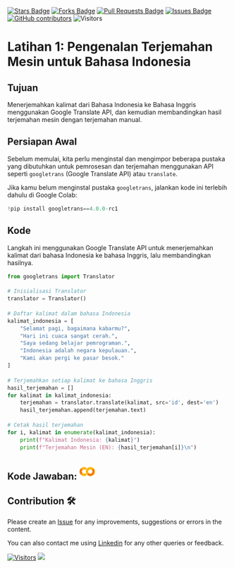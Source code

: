 <a href="https://github.com/drshahizan/special-topic-data-engineering/stargazers"><img src="https://img.shields.io/github/stars/drshahizan/special-topic-data-engineering" alt="Stars Badge"/></a>
<a href="https://github.com/drshahizan/special-topic-data-engineering/network/members"><img src="https://img.shields.io/github/forks/drshahizan/special-topic-data-engineering" alt="Forks Badge"/></a>
<a href="https://github.com/drshahizan/special-topic-data-engineering/pulls"><img src="https://img.shields.io/github/issues-pr/drshahizan/special-topic-data-engineering" alt="Pull Requests Badge"/></a>
<a href="https://github.com/drshahizan/special-topic-data-engineering/issues"><img src="https://img.shields.io/github/issues/drshahizan/special-topic-data-engineering" alt="Issues Badge"/></a>
<a href="https://github.com/drshahizan/special-topic-data-engineering/graphs/contributors"><img alt="GitHub contributors" src="https://img.shields.io/github/contributors/drshahizan/special-topic-data-engineering?color=2b9348"></a>
![Visitors](https://api.visitorbadge.io/api/visitors?path=https%3A%2F%2Fgithub.com%2Fdrshahizan%2Fspecial-topic-data-engineering&labelColor=%23d9e3f0&countColor=%23697689&style=flat)

# Latihan 1: **Pengenalan Terjemahan Mesin untuk Bahasa Indonesia**

## Tujuan
Menerjemahkan kalimat dari Bahasa Indonesia ke Bahasa Inggris menggunakan Google Translate API, dan kemudian membandingkan hasil terjemahan mesin dengan terjemahan manual.

## Persiapan Awal
Sebelum memulai, kita perlu menginstal dan mengimpor beberapa pustaka yang dibutuhkan untuk pemrosesan dan terjemahan menggunakan API seperti `googletrans` (Google Translate API) atau `translate`. 

Jika kamu belum menginstal pustaka `googletrans`, jalankan kode ini terlebih dahulu di Google Colab:

```python
!pip install googletrans==4.0.0-rc1
```
## Kode
Langkah ini menggunakan Google Translate API untuk menerjemahkan kalimat dari bahasa Indonesia ke bahasa Inggris, lalu membandingkan hasilnya.

```python
from googletrans import Translator

# Inisialisasi Translator
translator = Translator()

# Daftar kalimat dalam bahasa Indonesia
kalimat_indonesia = [
    "Selamat pagi, bagaimana kabarmu?",
    "Hari ini cuaca sangat cerah.",
    "Saya sedang belajar pemrograman.",
    "Indonesia adalah negara kepulauan.",
    "Kami akan pergi ke pasar besok."
]

# Terjemahkan setiap kalimat ke bahasa Inggris
hasil_terjemahan = []
for kalimat in kalimat_indonesia:
    terjemahan = translator.translate(kalimat, src='id', dest='en')
    hasil_terjemahan.append(terjemahan.text)

# Cetak hasil terjemahan
for i, kalimat in enumerate(kalimat_indonesia):
    print(f"Kalimat Indonesia: {kalimat}")
    print(f"Terjemahan Mesin (EN): {hasil_terjemahan[i]}\n")
```

## Kode Jawaban: <a href="https://drshahizan.github.io/lab/lab6/index.html" ><img src="../../images/colab.png" width="36px" height="36px" ></a>



## Contribution 🛠️
Please create an [Issue](https://github.com/drshahizan/special-topic-data-engineering/issues) for any improvements, suggestions or errors in the content.

You can also contact me using [Linkedin](https://www.linkedin.com/in/drshahizan/) for any other queries or feedback.

[![Visitors](https://api.visitorbadge.io/api/visitors?path=https%3A%2F%2Fgithub.com%2Fdrshahizan&labelColor=%23697689&countColor=%23555555&style=plastic)](https://visitorbadge.io/status?path=https%3A%2F%2Fgithub.com%2Fdrshahizan)
![](https://hit.yhype.me/github/profile?user_id=81284918)




